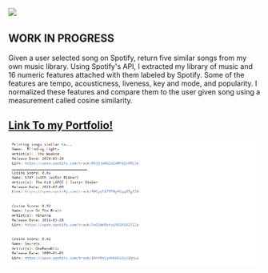 ![](https://storage.googleapis.com/pr-newsroom-wp/1/2018/11/Spotify_Logo_CMYK_Green.png)

## WORK IN PROGRESS

Given a user selected song on Spotify, return five similar songs from my own music library. Using Spotify's API, I extracted my library of music and 16 numeric features attached with them labeled by Spotify. Some of the features are tempo, acousticness, liveness, key and mode, and popularity. I normalized these features and compare them to the user given song using a measurement called cosine similarity.

## [Link To my Portfolio!](https://wasinhongmanee.github.io/Portfolio/) 

![](https://raw.githubusercontent.com/WasinHongmanee/SpotifyRecommendation/main/song%20recommendation.png)
